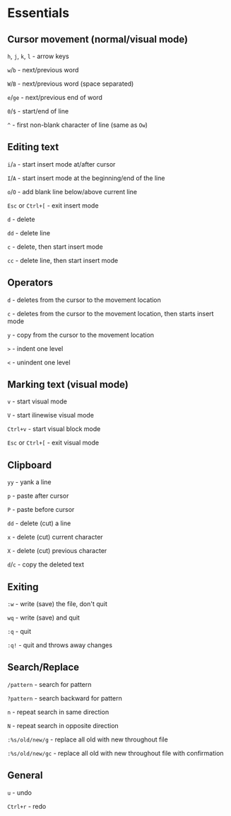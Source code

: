 # Essentials

## Cursor movement (normal/visual mode)

`h`, `j`, `k`, `l` - arrow keys

`w`/`b` - next/previous word

`W`/`B` - next/previous word (space separated)

`e`/`ge` - next/previous end of word

`0`/`$` - start/end of line

`^` - first non-blank character of line (same as `Ow`)

## Editing text

`i`/`a` - start insert mode at/after cursor

`I`/`A` - start insert mode at the beginning/end of the line

`o`/`O` - add blank line below/above current line

`Esc` or `Ctrl+[` - exit insert mode

`d` - delete

`dd` - delete line

`c` - delete, then start insert mode

`cc` - delete line, then start insert mode

## Operators

`d` - deletes from the cursor to the movement location

`c` - deletes from the cursor to the movement location, then starts
insert mode

`y` - copy from the cursor to the movement location

`>` - indent one level

`<` - unindent one level

## Marking text (visual mode)

`v` - start visual mode

`V` - start ilinewise visual mode

`Ctrl+v` - start visual block mode

`Esc` or `Ctrl+[` - exit visual mode

## Clipboard

`yy` - yank a line

`p` - paste after cursor

`P` - paste before cursor

`dd` - delete (cut) a line

`x` - delete (cut) current character

`X` - delete (cut) previous character

`d`/`c` - copy the deleted text

## Exiting

`:w` - write (save) the file, don't quit

`wq` - write (save) and quit

`:q` - quit

`:q!` - quit and throws away changes

## Search/Replace

`/pattern` - search for pattern

`?pattern` - search backward for pattern

`n` - repeat search in same direction

`N` - repeat search in opposite direction

`:%s/old/new/g` - replace all old with new throughout file 

`:%s/old/new/gc` - replace all old with new throughout file
with confirmation

## General

`u` - undo

`Ctrl+r` - redo







































